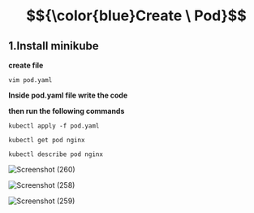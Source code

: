 # $${\color{blue}Create \ Pod}$$

## 1.Install minikube 

**create file** 
````
vim pod.yaml
````
**Inside pod.yaml file write the code**

**then run the following commands**
````
kubectl apply -f pod.yaml
````
````
kubectl get pod nginx
````
````
kubectl describe pod nginx
````
![Screenshot (260)](https://github.com/user-attachments/assets/8632e0dc-5313-4d96-a7ec-7dd081cc1d19)

![Screenshot (258)](https://github.com/user-attachments/assets/5d4e99be-3dfe-40ce-a9fe-26dcc6246498)

![Screenshot (259)](https://github.com/user-attachments/assets/fb06e0cd-ce7d-4650-9046-4887aec535f2)
